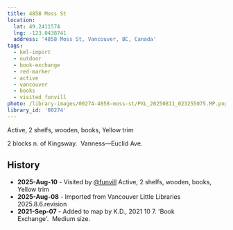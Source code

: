 ```yaml
---
title: 4858 Moss St
location:
  lat: 49.2411574
  lng: -123.0438741
  address: '4858 Moss St, Vancouver, BC, Canada'
tags:
  - kml-import
  - outdoor
  - book-exchange
  - red-marker
  - active
  - vancouver
  - books
  - visited_funvill   
photo: /library-images/00274-4858-moss-st/PXL_20250811_023255075.MP.png
library_id: '00274'
---
```


Active, 2 shelfs, wooden, books, Yellow trim

2 blocks n. of Kingsway.  Vanness—Euclid Ave.

## History

- **2025-Aug-10** - Visited by [@funvill](https://blog.abluestar.com) Active, 2 shelfs, wooden, books, Yellow trim
- **2025-Aug-08** - Imported from Vancouver Little Libraries 2025.8.6.revision
- **2021-Sep-07** - Added to map by K.D., 2021 10 7. 'Book Exchange'.  Medium size.